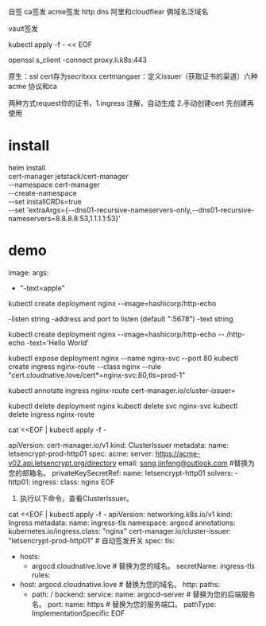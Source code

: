 自签
ca签发
acme签发
  http
  dns
阿里和cloudflear
俩域名泛域名

vault签发



kubectl apply -f - << EOF

openssl s_client -connect proxy.li.k8s:443

原生：ssl cert存为secritxxx
certmangaer：定义issuer（获取证书的渠道）六种
acme 协议和ca

两种方式request你的证书，1.ingress 注解，自动生成 2.手动创建cert 先创建再使用

# install
helm install \
  cert-manager jetstack/cert-manager \
  --namespace cert-manager \
  --create-namespace \
  --set installCRDs=true \
  --set 'extraArgs={--dns01-recursive-nameservers-only,--dns01-recursive-nameservers=8.8.8.8:53\,1.1.1.1:53}'



# demo

image: 
args:
- "-text=apple"


kubectl create deployment nginx --image=hashicorp/http-echo


-listen string
  -address and port to listen (default ":5678")
  -text string


kubectl create deployment nginx --image=hashicorp/http-echo -- /http-echo -text='Hello World'



kubectl expose deployment nginx --name nginx-svc --port 80
kubectl create ingress nginx-route --class nginx --rule "cert.cloudnative.love/cert*=nginx-svc:80,tls=prod-1"

kubectl annotate ingress nginx-route cert-manager.io/cluster-issuer=



kubectl delete deployment nginx 
kubectl delete svc nginx-svc 
kubectl delete ingress nginx-route



cat <<EOF | kubectl apply -f -

apiVersion: cert-manager.io/v1
kind: ClusterIssuer
metadata:
  name: letsencrypt-prod-http01
spec:
  acme:
    server: https://acme-v02.api.letsencrypt.org/directory
    email: song.jinfeng@outlook.com #替换为您的邮箱名。
    privateKeySecretRef:
      name: letsencrypt-http01
    solvers:
    - http01: 
        ingress:
          class: nginx
EOF









1. 执行以下命令，查看ClusterIssuer。

cat <<EOF | kubectl apply -f -
apiVersion: networking.k8s.io/v1
kind: Ingress
metadata:
  name: ingress-tls
  namespace: argocd
  annotations:
    kubernetes.io/ingress.class: "nginx"
    cert-manager.io/cluster-issuer: "letsencrypt-prod-http01"   # 自动签发开关
spec:
  tls:
  - hosts:
    - argocd.cloudnative.love        # 替换为您的域名。
    secretName: ingress-tls   
  rules:
  - host: argocd.cloudnative.love    # 替换为您的域名。
    http:
      paths:
      - path: /
        backend:
          service:
            name: argocd-server # 替换为您的后端服务名。
            port: 
              name: https  # 替换为您的服务端口。
        pathType: ImplementationSpecific
EOF


